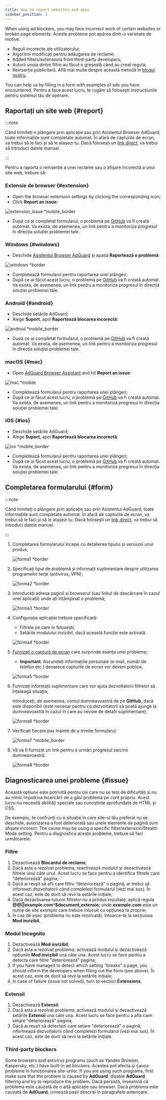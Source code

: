 ```yaml
---
title: How to report websites and apps
sidebar_position: 3
---
```



When using ad blockers, you may face incorrect work of certain websites or broken page elements. Aceste probleme pot apărea dintr-o varietate de motive:

- Reguli incorecte ale utilizatorului;
- Algoritmi modificați pentru adăugarea de reclame;
- Added filters/extensions from third-party developers;
- Autorii unuia dintre filtre au făcut o greșeală când au creat regula;
- Reinserție publicitară. Află mai multe despre această metodă în [blogul nostru](https://adguard.com/en/blog/ad-reinsertion.html).

You can help us by filling in a form with examples of ads you have encountered. Pentru a face acest lucru, te rugăm să folosești instrucțiunile pentru sistemul tău de operare.

## Raportați un site web {#report}

:::note

Când trimiteți o plângere prin aplicație sau prin Asistentul Browser AdGuard, toate informațiile sunt completate automat. În afară de capturile de ecran, va trebui să le faci și să le atașezi tu. Dacă folosești un [link direct](https://reports.adguard.com/new_issue.html), va trebui să introduci datele manual.

:::

Pentru a raporta o reinserție a unei reclame sau o afișare incorectă a unui site web, trebuie să:

### Extensie de browser {#extension}

- Open the browser extension settings by clicking the corresponding icon;
- Click **Report an issue**:

![extension_issue *mobile_border](https://cdn.adtidy.org/blog/new/5si74extension.png)

- După ce ai completat formularul, o problemă pe [GitHub](https://github.com/AdguardTeam/AdguardFilters/issues) va fi creată automat. Va exista, de asemenea, un link pentru a monitoriza progresul în direcția soluției problemei tale.

### Windows {#windows}

- Deschide [Asistentul Browser AdGuard](/adguard-for-windows/browser-assistant) și apasă **Raportează o problemă**:

![windows *border](https://cdn.adtidy.org/content/Kb/ad_blocker/guides/browser-assistant.png)

- Completează formularul pentru raportarea unei plângeri;
- După ce ai făcut acest lucru, o problemă pe [GitHub](https://github.com/AdguardTeam/AdguardFilters/issues) va fi creată automat. Va exista, de asemenea, un link pentru a monitoriza progresul în direcția soluției problemei tale.

### Android {#android}

- Deschide setările AdGuard;
- Alege **Suport**, apoi **Raportează blocarea incorectă**:

![android *mobile_border](https://cdn.adtidy.org/blog/new/apicfkandroid-new.jpg)

- După ce ai completat formularul, o problemă pe [GitHub](https://github.com/AdguardTeam/AdguardFilters/issues) va fi creată automat. Va exista, de asemenea, un link pentru a monitoriza progresul în direcția soluției problemei tale.

### macOS {#mac}

- Open [AdGuard Browser Assistant](/adguard-for-mac/features/browser-assistant) and hit **Report an issue**:

![mac *mobile](https://cdn.adtidy.org/content/kb/ad_blocker/guides/browser-assistant-mac.png)

- Completează formularul pentru raportarea unei plângeri;
- După ce ai făcut acest lucru, o problemă pe [GitHub](https://github.com/AdguardTeam/AdguardFilters/issues) va fi creată automat. Va exista, de asemenea, un link pentru a monitoriza progresul în direcția soluției problemei tale.

### iOS {#ios}

- Deschide setările AdGuard;
- Alege **Suport**, apoi **Raportează blocarea incorectă**:

![ios *mobile_border](https://cdn.adtidy.org/blog/new/fnl9aios.jpeg)

- Completează formularul pentru raportarea unei plângeri;
- După ce ai făcut acest lucru, o problemă pe [GitHub](https://github.com/AdguardTeam/AdguardFilters/issues) va fi creată automat. Va exista, de asemenea, un link pentru a monitoriza progresul în direcția soluției problemei tale.

## Completarea formularului {#form}

:::note

Când trimiteți o plângere prin aplicație sau prin Asistentul AdGuard, toate informațiile sunt completate automat. În afară de capturile de ecran, va trebui să le faci și să le atașezi tu. Dacă folosești un [link direct](https://reports.adguard.com/new_issue.html), va trebui să introduci datele manual.

:::

1. Completarea formularului începe cu detalierea tipului și versiunii unui produs;

    ![forma1 *border](https://cdn.adtidy.org/content/Kb/ad_blocker/guides/forma1en.png)

2. Specificați tipul de problemă și informații suplimentare despre utilizarea programelor terțe (antivirus, VPN);

    ![forma2 *border](https://cdn.adtidy.org/content/Kb/ad_blocker/guides/forma2en.png)

3. Introduceți adresa paginii și browserul (sau linkul de descărcare în cazul unei aplicații) unde ați întâmpinat o problemă;

    ![forma3 *border](https://cdn.adtidy.org/content/Kb/ad_blocker/guides/forma3en.png)

4. Configurația aplicației trebuie specificată:

    - Filtrele pe care le folosești;
    - Setările modulului invizibil, dacă această funcție este activată.

    ![forma4 *border](https://cdn.adtidy.org/content/kb/ad_blocker/guides/forma4en.png)

5. [Furnizați o captură de ecran](../take-screenshot) care surprinde esența unei probleme;

    - **Important**: Ascundeți informațiile personale (e-mail, număr de telefon etc.) deoarece capturile de ecran vor deveni publice.

    ![forma5 *border](https://cdn.adtidy.org/content/Kb/ad_blocker/guides/forma5en.png)

6. Furnizați informații suplimentare care vor ajuta dezvoltatorii filtrelor să înțeleagă situația;

    Introduceți, de asemenea, contul dumneavoastră de pe **GitHub**, dacă este disponibil (este necesar pentru ca dezvoltatorii să poată ajunge la dumneavoastră în cazul în care au nevoie de detalii suplimentare);

    ![forma6 *border](https://cdn.adtidy.org/content/Kb/ad_blocker/guides/forma6en.png)

7. Verificați fiecare pas înainte de a trimite formularul;

    ![forma7 *mobile_border](https://cdn.adtidy.org/content/Kb/ad_blocker/guides/forma7en.png)

8. Vă va fi furnizat un link pentru a urmări progresul sarcinii dumneavoastră.

    ![forma8 *border](https://cdn.adtidy.org/content/Kb/ad_blocker/guides/forma8en.png)

## Diagnosticarea unei probleme {#issue}

Această opțiune este potrivită pentru cei care nu se tem de dificultăți și nu au nimic împotriva încercării de a găsi problema pe cont propriu. Acest lucru nu necesită abilități speciale sau cunoștințe aprofundate de HTML și CSS.

De exemplu, te confrunți cu o situație în care site-ul tău preferat nu se deschide, autorizarea a fost deteriorată sau unele elemente de pagină sunt afișate incorect. The cause may be using a specific filter/extension/Stealth Mode setting. Pentru a diagnostica aceste probleme, trebuie să faci următoarele:

### **Filtre**

1. Dezactivează **Blocantul de reclame**;
2. Dacă asta a rezolvat problema, reactivează modulul și dezactivează filtrele unul câte unul. Acest lucru se face pentru a identifica filtrele care "deteriorează" pagina;
3. Dacă ai reușit să afli care filtru "deteriorează" o pagină, ar trebui să informezi dezvoltatorii când completezi formularul (vezi mai sus). În acest caz, este de dorit să revii la setările inițiale;
4. Dacă dezactivarea tuturor filtrelor nu a produs rezultate, aplică regula **@@||example.com^$document,extensie**; unde **example.com** este un nume de site exemplu care trebuie înlocuit cu opțiunea ta proprie;
5. În caz de eșec (problema nu este rezolvată), întoarce-te la secțiunea **Mod invizibil**.

### **Modul Incognito**

1. Dezactivează **Mod invizibil**;
2. Dacă asta a rezolvat problema, activează modulul și dezactivează opțiunile **Mod invizibil** una câte una. Acest lucru se face pentru a detecta care filtre "deteriorează" pagina;
3. If you have managed to detect which setting "breaks" a page, you should inform the developers when filling out the form (see above). În acest caz, este de dorit să revii la setările inițiale;
4. In case of failure (issue not solved), turn to section **Extensions**.

### **Extensii**

1. Dezactivează **Extensii**;
2. Dacă asta a rezolvat problema, activează modulul și dezactivează setările **Extensii** una câte una. Acest lucru se face pentru a afla care setare "deteriorează" pagina;
3. Dacă ai reușit să detectezi care setare "deteriorează" o pagină, informează dezvoltatorii când completezi formularul (vezi mai sus). În acest caz, este de dorit să revii la setările inițiale.

### **Third-party blockers**

Some browsers and antivirus programs (such as Yandex Browser, Kaspersky, etc.) have built-in ad blockers. Acestea pot afecta și cauza probleme în funcționarea site-urilor. If you are using such programs, first make sure that the problem is caused by **AdGuard**: disable **AdGuard** filtering and try to reproduce the problem. Dacă persistă, înseamnă că problema este cauzată de o altă aplicație sau browser. Dacă problema este cauzată de **AdGuard**, urmează pașii descriși în paragrafele anterioare.
